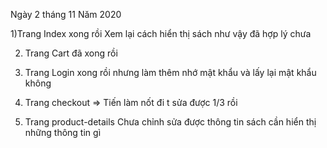 Ngày 2 tháng 11 Năm 2020

1)Trang Index xong rồi Xem lại cách hiển thị sách như vậy đã hợp lý chưa

2) Trang Cart đã xong rồi

3) Trang Login xong rồi nhưng làm thêm nhớ mật khẩu và lấy lại mật khẩu không

4) Trang checkout => Tiến làm nốt đi t sửa được 1/3 rồi

5) Trang product-details Chưa chỉnh sửa được thông tin sách cần hiển thị những thông tin gì
